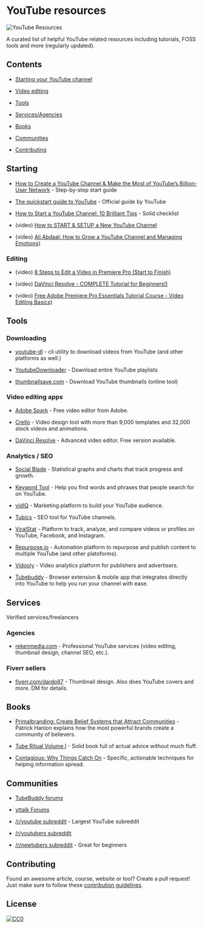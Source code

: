 
# YouTube resources

![YouTube Resources](https://cdn.mos.cms.futurecdn.net/8gzcr6RpGStvZFA2qRt4v6.jpg)

A curated list of helpful YouTube related resources including tutorials, FOSS tools and more (regularly updated).
  
## Contents

-  [Starting your YouTube channel](#starting)

-  [Video editing](#editing)

-  [Tools](#tools)

-  [Services/Agencies](#services)

-  [Books](#books)

-  [Communities](#communities)

-  [Contributing](#contributing)

## Starting

* [How to Create a YouTube Channel & Make the Most of YouTube’s Billion-User Network](https://buffer.com/library/create-a-youtube-channel/) - Step-by-step start guide

* [The quickstart guide to YouTube](https://creatoracademy.youtube.com/page/lesson/jumpstart) - Official guide by YouTube

* [How to Start a YouTube Channel: 10 Brilliant Tips](https://vidiq.com/blog/post/how-to-start-youtube-channel-10-brilliant-tips/) - Solid checklist

* (video) [How to START & SETUP a New YouTube Channel](https://www.youtube.com/watch?v=_eBACi-WtgE)

* (video) [Ali Abdaal: How to Grow a YouTube Channel and Managing Emotions)
](https://www.youtube.com/watch?v=yQ5MjRNypi0)  

### Editing

* (video) [8 Steps to Edit a Video in Premiere Pro (Start to Finish)
](https://www.youtube.com/watch?v=ZQDGJn89uNk)

* (video) [DaVinci Resolve - COMPLETE Tutorial for Beginners!)
](https://www.youtube.com/watch?v=63Ln33O4p4c)

* (video) [Free Adobe Premiere Pro Essentials Tutorial Course - Video Editing Basics)
](https://www.youtube.com/watch?v=MqwlW76sFCM)

## Tools

### Downloading

*  [youtube-dl](https://github.com/ytdl-org/youtube-dl) - cli utility to download videos from YouTube (and other platforms as well.)

*  [YoutubeDownloader](https://github.com/Tyrrrz/YoutubeDownloader) - Download entire YouTube playlists

*  [thumbnailsave.com](https://thumbnailsave.com/) - Download YouTube thumbnails (online tool)

### Video editing apps

*  [Adobe Spark](https://spark.adobe.com/make/video-maker/youtube/) - Free video editor from Adobe.

*  [Crello](https://crello.com/templates/youtube-thumbnails/) - Video design tool with more than 9,000 templates and 32,000 stock videos and animations.

*  [DaVinci Resolve](https://www.blackmagicdesign.com/uk/products/davinciresolve/%20rel=) - Advanced video editor. Free version available.

### Analytics / SEO

*  [Social Blade](https://spark.adobe.com/make/video-maker/youtube/) - Statistical graphs and charts that track progress and growth.

*  [Keyword Tool](https://keywordtool.io/youtube) - Help you find words and phrases that people search for on YouTube.

*  [vidIQ](https://www.vidiq.com/) - Marketing platform to build your YouTube audience.

*  [Tubics](http://www.tubics.com/) - SEO tool for YouTube channels.
  
*  [ViralStat](http://www.viralstat.com/) - Platform to track, analyze, and compare videos or profiles on YouTube, Facebook, and Instagram.

*  [Repurpose.io](https://repurpose.io/) - Automation platform to repurpose and publish content to multiple YouTube (and other platoforms).

*  [Vidooly](https://vidooly.com/) - Video analytics platform for publishers and advertisers.

*  [Tubebuddy](https://www.tubebuddy.com/) - Browser extension & mobile app that integrates directly into YouTube to help you run your channel with ease.

## Services

Verified services/freelancers
  
### Agencies

*  [rekenmedia.com](http://rekenmedia.com/) - Professional YouTube services (video editing, thumbnail design, channel SEO, etc.).

### Fiverr sellers

*  [fiverr.com/dardo87](https://www.fiverr.com/dardo87/design-a-viral-youtube-video-thumbnail) - Thumbnail design. Also does YouTube covers and more. DM for details.  

## Books

* [Primalbranding: Create Belief Systems that Attract Communities](https://www.amazon.com/gp/product/1451655312) - Patrick Hanlon explains how the most powerful brands create a community of believers.

* [Tube Ritual Volume I](https://www.amazon.com/gp/product/153989956X/) - Solid book full of actual advice without much fluff.

* [Contagious: Why Things Catch On](https://www.amazon.com/gp/product/1451686587/) - Specific, actionable techniques for helping information spread.

## Communities

*  [TubeBuddy forums](https://community.tubebuddy.com/index.php)

*  [yttalk Forums](https://yttalk.com/)

*  [/r/youtube subreddit](https://www.reddit.com/r/youtube/) - Largest YouTube subreddit

*  [/r/youtubers subreddit](https://www.reddit.com/r/youtubers/)

*  [/r/newtubers subreddit](https://www.reddit.com/r/NewTubers/) - Great for beginners

## Contributing

Found an awesome article, course, website or tool? Create a pull request! Just make sure to follow these [contribution guidelines](https://github.com/awesome-youtube-list/list/blob/master/CONTRIBUTING.md).

## License

[![CC0](http://mirrors.creativecommons.org/presskit/buttons/88x31/svg/cc-zero.svg)](https://creativecommons.org/publicdomain/zero/1.0/)
